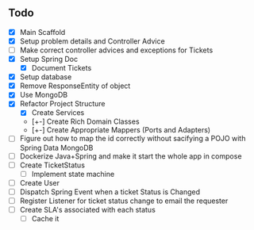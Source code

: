 ## Todo 
 - [X]  Main Scaffold
 - [X]  Setup problem details and Controller Advice
   - [ ] Make correct controller advices and exceptions for Tickets
 - [X] Setup Spring Doc
   -  [X] Document Tickets
 - [X]  Setup database
 - [X] Remove ResponseEntity of object
 - [X] Use MongoDB
 - [X] Refactor Project Structure
   - [X] Create Services
   - [+-] Create Rich Domain Classes
   - [+-] Create Appropriate Mappers (Ports and Adapters)
- [ ] Figure out how to map the id correctly without sacifying a POJO  with Spring Data MongoDB
- [ ] Dockerize Java+Spring and make it start the whole app in compose
- [ ] Create TicketStatus
  - [ ] Implement state machine 
- [ ] Create User
- [ ] Dispatch Spring Event when a ticket Status is Changed
- [ ] Register Listener for ticket status change to email the requester
- [ ] Create SLA's associated with each status
  - [ ] Cache it
